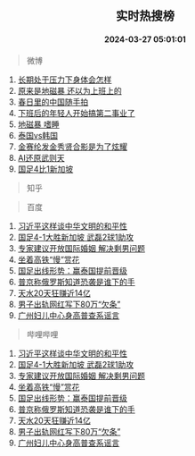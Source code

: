 <div align="center"><h2>实时热搜榜</h2><h4>2024-03-27 05:01:01</h4></div>

> 微博  

1. [长期处于压力下身体会怎样](https://s.weibo.com/weibo?q=%23%E9%95%BF%E6%9C%9F%E5%A4%84%E4%BA%8E%E5%8E%8B%E5%8A%9B%E4%B8%8B%E8%BA%AB%E4%BD%93%E4%BC%9A%E6%80%8E%E6%A0%B7%23&t=31&band_rank=1&Refer=top)<br />
2. [原来是地磁暴 还以为上班上的](https://s.weibo.com/weibo?q=%E5%8E%9F%E6%9D%A5%E6%98%AF%E5%9C%B0%E7%A3%81%E6%9A%B4%20%E8%BF%98%E4%BB%A5%E4%B8%BA%E4%B8%8A%E7%8F%AD%E4%B8%8A%E7%9A%84&t=31&band_rank=2&Refer=top)<br />
3. [春日里的中国随手拍](https://s.weibo.com/weibo?q=%23%E6%98%A5%E6%97%A5%E9%87%8C%E7%9A%84%E4%B8%AD%E5%9B%BD%E9%9A%8F%E6%89%8B%E6%8B%8D%23&t=31&band_rank=3&Refer=top)<br />
4. [下班后的年轻人开始搞第二事业了](https://s.weibo.com/weibo?q=%23%E4%B8%8B%E7%8F%AD%E5%90%8E%E7%9A%84%E5%B9%B4%E8%BD%BB%E4%BA%BA%E5%BC%80%E5%A7%8B%E6%90%9E%E7%AC%AC%E4%BA%8C%E4%BA%8B%E4%B8%9A%E4%BA%86%23&t=31&band_rank=4&Refer=top)<br />
5. [地磁暴 嗜睡](https://s.weibo.com/weibo?q=%E5%9C%B0%E7%A3%81%E6%9A%B4%20%E5%97%9C%E7%9D%A1&t=31&band_rank=5&Refer=top)<br />
6. [泰国vs韩国](https://s.weibo.com/weibo?q=%E6%B3%B0%E5%9B%BDvs%E9%9F%A9%E5%9B%BD&t=31&band_rank=6&Refer=top)<br />
7. [金赛纶发金秀贤合影是为了炫耀](https://s.weibo.com/weibo?q=%23%E9%87%91%E8%B5%9B%E7%BA%B6%E5%8F%91%E9%87%91%E7%A7%80%E8%B4%A4%E5%90%88%E5%BD%B1%E6%98%AF%E4%B8%BA%E4%BA%86%E7%82%AB%E8%80%80%23&t=31&band_rank=7&Refer=top)<br />
8. [AI还原武则天](https://s.weibo.com/weibo?q=%23AI%E8%BF%98%E5%8E%9F%E6%AD%A6%E5%88%99%E5%A4%A9%23&t=31&band_rank=8&Refer=top)<br />
9. [国足4比1新加坡](https://s.weibo.com/weibo?q=%23%E5%9B%BD%E8%B6%B34%E6%AF%941%E6%96%B0%E5%8A%A0%E5%9D%A1%23&t=31&band_rank=9&Refer=top)<br />

> 知乎  


> 百度  

1. [习近平这样谈中华文明的和平性](https://www.baidu.com/s?wd=%E4%B9%A0%E8%BF%91%E5%B9%B3%E8%BF%99%E6%A0%B7%E8%B0%88%E4%B8%AD%E5%8D%8E%E6%96%87%E6%98%8E%E7%9A%84%E5%92%8C%E5%B9%B3%E6%80%A7&sa=fyb_news&rsv_dl=fyb_news)<br />
2. [国足4-1大胜新加坡 武磊2球1助攻](https://www.baidu.com/s?wd=%E5%9B%BD%E8%B6%B34-1%E5%A4%A7%E8%83%9C%E6%96%B0%E5%8A%A0%E5%9D%A1+%E6%AD%A6%E7%A3%8A2%E7%90%831%E5%8A%A9%E6%94%BB&sa=fyb_news&rsv_dl=fyb_news)<br />
3. [专家建议开放国际婚姻 解决剩男问题](https://www.baidu.com/s?wd=%E4%B8%93%E5%AE%B6%E5%BB%BA%E8%AE%AE%E5%BC%80%E6%94%BE%E5%9B%BD%E9%99%85%E5%A9%9A%E5%A7%BB+%E8%A7%A3%E5%86%B3%E5%89%A9%E7%94%B7%E9%97%AE%E9%A2%98&sa=fyb_news&rsv_dl=fyb_news)<br />
4. [坐着高铁“慢”赏花](https://www.baidu.com/s?wd=%E5%9D%90%E7%9D%80%E9%AB%98%E9%93%81%E2%80%9C%E6%85%A2%E2%80%9D%E8%B5%8F%E8%8A%B1&sa=fyb_news&rsv_dl=fyb_news)<br />
5. [国足出线形势：赢泰国提前晋级](https://www.baidu.com/s?wd=%E5%9B%BD%E8%B6%B3%E5%87%BA%E7%BA%BF%E5%BD%A2%E5%8A%BF%EF%BC%9A%E8%B5%A2%E6%B3%B0%E5%9B%BD%E6%8F%90%E5%89%8D%E6%99%8B%E7%BA%A7&sa=fyb_news&rsv_dl=fyb_news)<br />
6. [普京称俄罗斯知道恐袭是谁下的手](https://www.baidu.com/s?wd=%E6%99%AE%E4%BA%AC%E7%A7%B0%E4%BF%84%E7%BD%97%E6%96%AF%E7%9F%A5%E9%81%93%E6%81%90%E8%A2%AD%E6%98%AF%E8%B0%81%E4%B8%8B%E7%9A%84%E6%89%8B&sa=fyb_news&rsv_dl=fyb_news)<br />
7. [天水20天狂赚近14亿](https://www.baidu.com/s?wd=%E5%A4%A9%E6%B0%B420%E5%A4%A9%E7%8B%82%E8%B5%9A%E8%BF%9114%E4%BA%BF&sa=fyb_news&rsv_dl=fyb_news)<br />
8. [男子出轨网红写下80万“欠条”](https://www.baidu.com/s?wd=%E7%94%B7%E5%AD%90%E5%87%BA%E8%BD%A8%E7%BD%91%E7%BA%A2%E5%86%99%E4%B8%8B80%E4%B8%87%E2%80%9C%E6%AC%A0%E6%9D%A1%E2%80%9D&sa=fyb_news&rsv_dl=fyb_news)<br />
9. [广州妇儿中心身高普查系谣言](https://www.baidu.com/s?wd=%E5%B9%BF%E5%B7%9E%E5%A6%87%E5%84%BF%E4%B8%AD%E5%BF%83%E8%BA%AB%E9%AB%98%E6%99%AE%E6%9F%A5%E7%B3%BB%E8%B0%A3%E8%A8%80&sa=fyb_news&rsv_dl=fyb_news)<br />

> 哔哩哔哩  

1. [习近平这样谈中华文明的和平性](https://www.baidu.com/s?wd=%E4%B9%A0%E8%BF%91%E5%B9%B3%E8%BF%99%E6%A0%B7%E8%B0%88%E4%B8%AD%E5%8D%8E%E6%96%87%E6%98%8E%E7%9A%84%E5%92%8C%E5%B9%B3%E6%80%A7&sa=fyb_news&rsv_dl=fyb_news)<br />
2. [国足4-1大胜新加坡 武磊2球1助攻](https://www.baidu.com/s?wd=%E5%9B%BD%E8%B6%B34-1%E5%A4%A7%E8%83%9C%E6%96%B0%E5%8A%A0%E5%9D%A1+%E6%AD%A6%E7%A3%8A2%E7%90%831%E5%8A%A9%E6%94%BB&sa=fyb_news&rsv_dl=fyb_news)<br />
3. [专家建议开放国际婚姻 解决剩男问题](https://www.baidu.com/s?wd=%E4%B8%93%E5%AE%B6%E5%BB%BA%E8%AE%AE%E5%BC%80%E6%94%BE%E5%9B%BD%E9%99%85%E5%A9%9A%E5%A7%BB+%E8%A7%A3%E5%86%B3%E5%89%A9%E7%94%B7%E9%97%AE%E9%A2%98&sa=fyb_news&rsv_dl=fyb_news)<br />
4. [坐着高铁“慢”赏花](https://www.baidu.com/s?wd=%E5%9D%90%E7%9D%80%E9%AB%98%E9%93%81%E2%80%9C%E6%85%A2%E2%80%9D%E8%B5%8F%E8%8A%B1&sa=fyb_news&rsv_dl=fyb_news)<br />
5. [国足出线形势：赢泰国提前晋级](https://www.baidu.com/s?wd=%E5%9B%BD%E8%B6%B3%E5%87%BA%E7%BA%BF%E5%BD%A2%E5%8A%BF%EF%BC%9A%E8%B5%A2%E6%B3%B0%E5%9B%BD%E6%8F%90%E5%89%8D%E6%99%8B%E7%BA%A7&sa=fyb_news&rsv_dl=fyb_news)<br />
6. [普京称俄罗斯知道恐袭是谁下的手](https://www.baidu.com/s?wd=%E6%99%AE%E4%BA%AC%E7%A7%B0%E4%BF%84%E7%BD%97%E6%96%AF%E7%9F%A5%E9%81%93%E6%81%90%E8%A2%AD%E6%98%AF%E8%B0%81%E4%B8%8B%E7%9A%84%E6%89%8B&sa=fyb_news&rsv_dl=fyb_news)<br />
7. [天水20天狂赚近14亿](https://www.baidu.com/s?wd=%E5%A4%A9%E6%B0%B420%E5%A4%A9%E7%8B%82%E8%B5%9A%E8%BF%9114%E4%BA%BF&sa=fyb_news&rsv_dl=fyb_news)<br />
8. [男子出轨网红写下80万“欠条”](https://www.baidu.com/s?wd=%E7%94%B7%E5%AD%90%E5%87%BA%E8%BD%A8%E7%BD%91%E7%BA%A2%E5%86%99%E4%B8%8B80%E4%B8%87%E2%80%9C%E6%AC%A0%E6%9D%A1%E2%80%9D&sa=fyb_news&rsv_dl=fyb_news)<br />
9. [广州妇儿中心身高普查系谣言](https://www.baidu.com/s?wd=%E5%B9%BF%E5%B7%9E%E5%A6%87%E5%84%BF%E4%B8%AD%E5%BF%83%E8%BA%AB%E9%AB%98%E6%99%AE%E6%9F%A5%E7%B3%BB%E8%B0%A3%E8%A8%80&sa=fyb_news&rsv_dl=fyb_news)<br />

